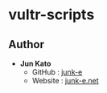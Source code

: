 # vultr-scripts

## Author
* **Jun Kato**
    * GitHub : [junk-e](https://github.com/junk-e)
    * Website : [junk-e.net](https://junk-e.net)


